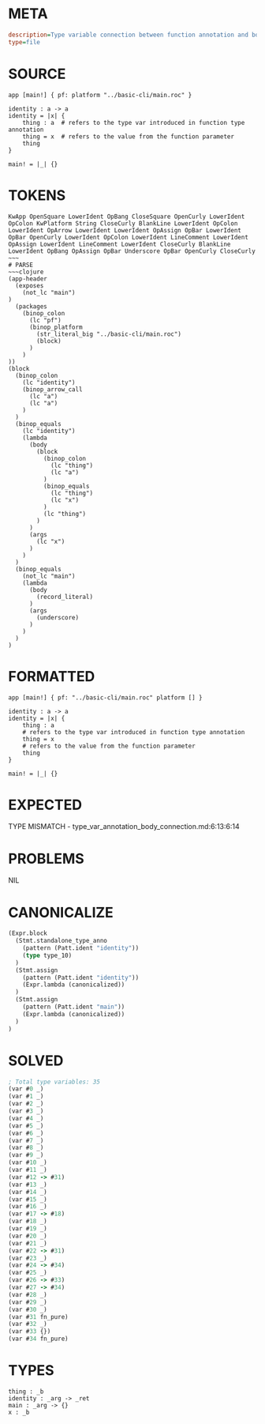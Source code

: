 # META
~~~ini
description=Type variable connection between function annotation and body
type=file
~~~
# SOURCE
~~~roc
app [main!] { pf: platform "../basic-cli/main.roc" }

identity : a -> a
identity = |x| {
    thing : a  # refers to the type var introduced in function type annotation
    thing = x  # refers to the value from the function parameter
    thing
}

main! = |_| {}
~~~
# TOKENS
~~~text
KwApp OpenSquare LowerIdent OpBang CloseSquare OpenCurly LowerIdent OpColon KwPlatform String CloseCurly BlankLine LowerIdent OpColon LowerIdent OpArrow LowerIdent LowerIdent OpAssign OpBar LowerIdent OpBar OpenCurly LowerIdent OpColon LowerIdent LineComment LowerIdent OpAssign LowerIdent LineComment LowerIdent CloseCurly BlankLine LowerIdent OpBang OpAssign OpBar Underscore OpBar OpenCurly CloseCurly ~~~
# PARSE
~~~clojure
(app-header
  (exposes
    (not_lc "main")
)
  (packages
    (binop_colon
      (lc "pf")
      (binop_platform
        (str_literal_big "../basic-cli/main.roc")
        (block)
      )
    )
))
(block
  (binop_colon
    (lc "identity")
    (binop_arrow_call
      (lc "a")
      (lc "a")
    )
  )
  (binop_equals
    (lc "identity")
    (lambda
      (body
        (block
          (binop_colon
            (lc "thing")
            (lc "a")
          )
          (binop_equals
            (lc "thing")
            (lc "x")
          )
          (lc "thing")
        )
      )
      (args
        (lc "x")
      )
    )
  )
  (binop_equals
    (not_lc "main")
    (lambda
      (body
        (record_literal)
      )
      (args
        (underscore)
      )
    )
  )
)
~~~
# FORMATTED
~~~roc
app [main!] { pf: "../basic-cli/main.roc" platform [] }

identity : a -> a
identity = |x| {
	thing : a
	# refers to the type var introduced in function type annotation
	thing = x
	# refers to the value from the function parameter
	thing
}

main! = |_| {}
~~~
# EXPECTED
TYPE MISMATCH - type_var_annotation_body_connection.md:6:13:6:14
# PROBLEMS
NIL
# CANONICALIZE
~~~clojure
(Expr.block
  (Stmt.standalone_type_anno
    (pattern (Patt.ident "identity"))
    (type type_10)
  )
  (Stmt.assign
    (pattern (Patt.ident "identity"))
    (Expr.lambda (canonicalized))
  )
  (Stmt.assign
    (pattern (Patt.ident "main"))
    (Expr.lambda (canonicalized))
  )
)
~~~
# SOLVED
~~~clojure
; Total type variables: 35
(var #0 _)
(var #1 _)
(var #2 _)
(var #3 _)
(var #4 _)
(var #5 _)
(var #6 _)
(var #7 _)
(var #8 _)
(var #9 _)
(var #10 _)
(var #11 _)
(var #12 -> #31)
(var #13 _)
(var #14 _)
(var #15 _)
(var #16 _)
(var #17 -> #18)
(var #18 _)
(var #19 _)
(var #20 _)
(var #21 _)
(var #22 -> #31)
(var #23 _)
(var #24 -> #34)
(var #25 _)
(var #26 -> #33)
(var #27 -> #34)
(var #28 _)
(var #29 _)
(var #30 _)
(var #31 fn_pure)
(var #32 _)
(var #33 {})
(var #34 fn_pure)
~~~
# TYPES
~~~roc
thing : _b
identity : _arg -> _ret
main : _arg -> {}
x : _b
~~~
